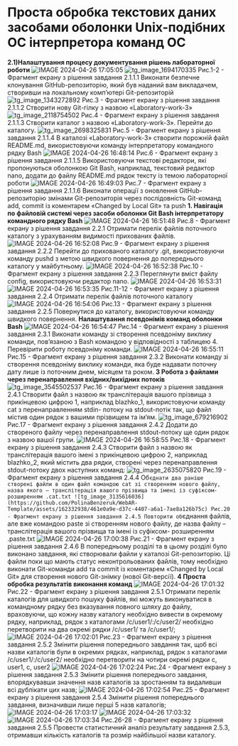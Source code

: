 # Проста обробка текстових даних засобами оболонки Unix-подібних ОС інтерпретора команд ОС

**2.1)Налаштування процесу документування рішень лабораторної роботи**
![IMAGE 2024-04-26 17:05:05](https://github.com/PolinaBenzeruk/WebAR-Template/assets/162332938/c85df738-44ad-4c63-88c5-c1d0d07b3aba)
![tg_image_1694170335](https://github.com/PolinaBenzeruk/WebAR-Template/assets/162332938/a23a4532-63a4-4596-9ab0-1cc9842180bb)
Рис.1-2 - Фрагмент екрану з рішення завдання 2.1.1.1 Виконати безпечне клонування GitHub-репозиторію, який був наданий вам викладачем, створивши на локальному комп’ютері Git-репозиторій
![tg_image_1343272892](https://github.com/PolinaBenzeruk/WebAR-Template/assets/162332938/ed028605-986a-4d85-bf19-3662734b37d7)
Рис.3 - Фрагмент екрану з рішення завдання 2.1.1.2 Створити нову Git-гілку з назвою «Laboratory-work-3»
![tg_image_2118754502](https://github.com/PolinaBenzeruk/WebAR-Template/assets/162332938/53554fc9-76e9-410e-a766-5929c69fc0b9)
Рис.4 - Фрагмент екрану з рішення завдання 2.1.1.3 Створити каталог з назвою «Laboratory-work-3». Перейти до каталогу.
![tg_image_2698325831](https://github.com/PolinaBenzeruk/WebAR-Template/assets/162332938/0630bd7d-cc30-4fd2-a041-49577c6d7940)
Рис.5 - Фрагмент екрану з рішення завдання 2.1.1.4 В каталозі «Laboratory-work-3» створити порожній файл README.md, використовуючи команду інтерпретатору командного рядку Bash
![IMAGE 2024-04-26 16:48:14](https://github.com/PolinaBenzeruk/WebAR-Template/assets/162332938/1864cb93-5d22-4f9b-b8fa-a9224bbf2a77)
Рис.6 - Фрагмент екрану з рішення завдання 2.1.1.5 Використовуючи текстові редактори, які пропонуються оболонкою Git Bash, наприклад, текстовий редактор nano, додати до файлу README.md рядок тексту із темою лабораторної роботи
![IMAGE 2024-04-26 16:49:03](https://github.com/PolinaBenzeruk/WebAR-Template/assets/162332938/6312a480-9f48-477f-aaad-42c9ead0f464)
Рис.7 - Фрагмент екрану з рішення завдання 2.1.1.6 Виконати операції з оновлення GitHub-репозиторію змінами Git-репозиторія через послідовність Git-команд add, commit із коментарем «Changed by Local Git» та push
**1. Навігація по файловій системі через засоби оболонки Git Bash інтерпретатору командного рядку Bash**
![IMAGE 2024-04-26 16:51:48](https://github.com/PolinaBenzeruk/WebAR-Template/assets/162332938/b299a89b-170c-4745-b5ec-40f55694a3e2)
Рис.8 - Фрагмент екрану з рішення завдання 2.2.1 Отримати перелік файлів поточного каталогу з урахуванням видимості прихованих файлів.
![IMAGE 2024-04-26 16:52:08](https://github.com/PolinaBenzeruk/WebAR-Template/assets/162332938/876db252-12a9-4f0b-a728-d867e75c6af4)
Рис.9 - Фрагмент екрану з рішення завдання 2.2.2 Перейти до прихованого каталогу .git, використовуючи команду pushd з метою швидкого повернення до попереднього каталогу у майбутньому.
![IMAGE 2024-04-26 16:52:38](https://github.com/PolinaBenzeruk/WebAR-Template/assets/162332938/726f2878-6114-4c8c-8a41-2801d33ace2b)
Рис.10 - Фрагмент екрану з рішення завдання 2.2.3 Переглянути вміст файлу config, використовуючи редактор nano.
![IMAGE 2024-04-26 16:53:31](https://github.com/PolinaBenzeruk/WebAR-Template/assets/162332938/730940b8-0f79-4df4-99bd-4942b52d0754)
![IMAGE 2024-04-26 16:53:35](https://github.com/PolinaBenzeruk/WebAR-Template/assets/162332938/1e48b0a8-9b3a-4a72-92ed-da6e59030ea1)
Рис.11-12 - Фрагмент екрану з рішення завдання 2.2.4 Отримати перелік файлів поточного каталогу
![IMAGE 2024-04-26 16:54:06](https://github.com/PolinaBenzeruk/WebAR-Template/assets/162332938/a501a898-df4d-4f3b-a47b-f3ece4244d21)
Рис.13 - Фрагмент екрану з рішення завдання 2.2.5 Повернутися до каталогу, використовуючи команду швидкого повернення.
**Налаштування псевдонімів команд оболонки Bash**
![IMAGE 2024-04-26 16:54:47](https://github.com/PolinaBenzeruk/WebAR-Template/assets/162332938/f9029204-45a6-45a1-a641-f902b3d2a88c)
Рис.14 - Фрагмент екрану з рішення завдання 2.3.1 Виконати команду зі створення псевдоніму виклику команди, пов’язаною з Bash командою у відповідності з таблицею 4. Перевірити роботу псевдоніму команди.
![IMAGE 2024-04-26 16:55:11](https://github.com/PolinaBenzeruk/WebAR-Template/assets/162332938/99eb4023-69e6-4767-9178-042aef13234e)
Рис.15 - Фрагмент екрану з рішення завдання 2.3.2 Виконати команду зі створення псевдоніму виклику команди, яка буде надавати поточну дату лише із поточним днем, місяцем та роком.
**3 Робота з файлами через перенаправлення вхідних/вихідних потоків**
![tg_image_3545502537](https://github.com/PolinaBenzeruk/WebAR-Template/assets/162332938/01185dfe-4098-4b45-bcf0-ef548e5624d1)
Рис.16 - Фрагмент екрану з рішення завдання 2.4.1 Створити файл з назвою як транслітерація вашого прізвища з прикінцевою цифрою 1, наприклад blazhko_1, використовуючи команду cat з перенаправленням stdin- потоку на stdout-потік так, що файл містив один рядок з вашими прізвищем та ім’ям.
![tg_image_679216902](https://github.com/PolinaBenzeruk/WebAR-Template/assets/162332938/b0e0f673-d881-4e17-ad8d-5eb30fd91a98)
Рис.17 - Фрагмент екрану з рішення завдання 2.4.2 Додати до створеного файлу через перенаправлення stdout-потоку ще один рядок з назвою вашої групи.
![IMAGE 2024-04-26 16:58:55](https://github.com/PolinaBenzeruk/WebAR-Template/assets/162332938/e284c594-f58b-4ddb-b622-5503b912cce1)
Рис.18 - Фрагмент екрану з рішення завдання 2.4.3 Створити файл з назвою як транслітерація вашого імені з прикінцевою цифрою 2, наприклад blazhko_2, який містить два рядки, створені через перенаправлення stdout-потоку двох наступних команд:
![tg_image_2635075820](https://github.com/PolinaBenzeruk/WebAR-Template/assets/162332938/07585611-d5a6-4680-955b-90186a4caa40)
Рис.19 - Фрагмент екрану з рішення завдання 2.4.4 Об`єднати два раніше створені файли в один файл командою cat зі створенням нового файлу, назва якого – транслітерація вашого прізвища та імені із суфіксом- розширенням .cat.txt
![tg_image_3135616036](https://github.com/PolinaBenzeruk/WebAR-Template/assets/162332938/461e0a9e-d37c-4407-a6a1-7ae8a126b75c)
Рис.20 - Фрагмент екрану з рішення завдання 2.4.5 Повторити об`єднання файлів, але вже командою paste зі створенням нового файлу, де назва файлу – транслітерація вашого прізвища та імені із суфіксом- розширенням .paste.txt
![IMAGE 2024-04-26 17:00:38](https://github.com/PolinaBenzeruk/WebAR-Template/assets/162332938/85af958d-82b6-41a6-9470-662d3bc2ccc6)
Рис.21 - Фрагмент екрану з рішення завдання 2.4.6 В попередньому розділі та в цьому розділі було виконано завдання, які створювали файли у каталозі Git-репозиторію. Ці файли поки що мають статус неконтрольованих файлів, тому необхідно виконати Git-команди add та commit із коментарем «Changed by Local Git» для створення нового Git-знімку (нової Git-версії).
**4 Проста обробка результатів виконання команд**
![IMAGE 2024-04-26 17:01:32](https://github.com/PolinaBenzeruk/WebAR-Template/assets/162332938/d03d6b2b-707a-44bd-968c-3bf149230981)
Рис.22 - Фрагмент екрану з рішення завдання 2.5.1 Отримати перелік каталогів для швидкого пошуку файлів, які можуть виконуватися в командному рядку без вказування повного шляху до файлу, враховуючи, що кожну назву каталогу необхідно вивести в окремому рядку, наприклад, рядок з каталогами /c/user1/:/c/user2/ необхідно перетворити на два окремі рядки /c/user1/ та /c/user1/;
![IMAGE 2024-04-26 17:02:01](https://github.com/PolinaBenzeruk/WebAR-Template/assets/162332938/594e4df1-2092-430b-aeb1-7e6b8d1d842a)
Рис.23 - Фрагмент екрану з рішення завдання 2.5.2 Змінити рішення попереднього завдання так, щоб всі назви каталогів були в окремих рядках, наприклад, рядок з каталогами /c/user1/:/c/user2/ необхідно перетворити на чотири окремі рядки c, user1, c, user2
![IMAGE 2024-04-26 17:02:24](https://github.com/PolinaBenzeruk/WebAR-Template/assets/162332938/89671c8c-dbb6-43ff-b7d6-f0799e5862c3)
Рис.24 - Фрагмент екрану з рішення завдання 2.5.3 Змінити рішення попереднього завдання, впорядкувавши значення назв каталогів за зростанням та видаливши всі дублікати цих назв;
![IMAGE 2024-04-26 17:02:54](https://github.com/PolinaBenzeruk/WebAR-Template/assets/162332938/7fbd3c56-9d2e-44c1-a48a-63bb7fd3996d)
Рис.25 - Фрагмент екрану з рішення завдання 2.5.4 Змінити рішення попереднього завдання, визначивши лише перші 5 назв каталогів;
![IMAGE 2024-04-26 17:03:17](https://github.com/PolinaBenzeruk/WebAR-Template/assets/162332938/2bb5baa1-9c29-4caa-ae17-dae33a46c4a4)
![IMAGE 2024-04-26 17:03:32](https://github.com/PolinaBenzeruk/WebAR-Template/assets/162332938/1441b41e-0cf5-44da-b673-6d9f3296843b)
![IMAGE 2024-04-26 17:03:34](https://github.com/PolinaBenzeruk/WebAR-Template/assets/162332938/5e1e059e-c649-416a-bebe-75a7b8cb0ffd)
Рис.26-28 - Фрагмент екрану з рішення завдання 2.5.5 Провести статистичний аналіз результату завдання 2.5.3, отримавши кількість каталогів та розмір найбільшої назви каталогу.
